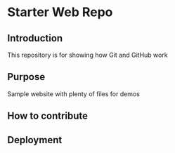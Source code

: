 # Starter Web Repo

## Introduction

This repository is for showing how Git and GitHub work

## Purpose

Sample website with plenty of files for demos

## How to contribute

## Deployment